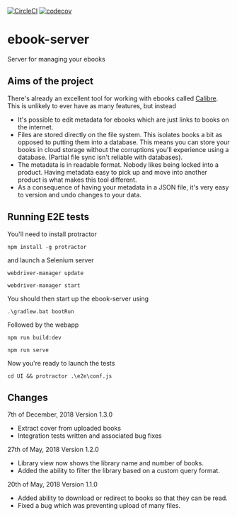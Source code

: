 [![CircleCI](https://circleci.com/gh/ThetaSinner/ebook-server.svg?style=svg)](https://circleci.com/gh/ThetaSinner/ebook-server)
[![codecov](https://codecov.io/gh/ThetaSinner/ebook-server/branch/master/graph/badge.svg)](https://codecov.io/gh/ThetaSinner/ebook-server)

# ebook-server
Server for managing your ebooks

## Aims of the project

There's already an excellent tool for working with ebooks called [Calibre](https://calibre-ebook.com/). This is unlikely to ever have as many features, but instead
- It's possible to edit metadata for ebooks which are just links to books on the internet.
- Files are stored directly on the file system. This isolates books a bit as opposed to putting them into a database. This means you can store your books in cloud storage without the corruptions you'll experience using a database. (Partial file sync isn't reliable with databases).
- The metadata is in readable format. Nobody likes being locked into a product. Having metadata easy to pick up and move into another product is what makes this tool different.
- As a consequence of having your metadata in a JSON file, it's very easy to version and undo changes to your data.

## Running E2E tests

You'll need to install protractor

`npm install -g protractor`

and launch a Selenium server

`webdriver-manager update`

`webdriver-manager start`

You should then start up the ebook-server using

`.\gradlew.bat bootRun`

Followed by the webapp

`npm run build:dev`

`npm run serve`

Now you're ready to launch the tests

`cd UI && protractor .\e2e\conf.js`

## Changes

7th of December, 2018 Version 1.3.0
  - Extract cover from uploaded books
  - Integration tests written and associated bug fixes

27th of May, 2018 Version 1.2.0
  - Library view now shows the library name and number of books.
  - Added the ability to filter the library based on a custom query format.

20th of May, 2018 Version 1.1.0
  - Added ability to download or redirect to books so that they can be read.
  - Fixed a bug which was preventing upload of many files.
